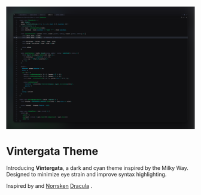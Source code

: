 ![Vintergata Theme Preview](./.github/assets/preview.png)

# Vintergata Theme

Introducing **Vintergata**, a dark and cyan theme inspired by the Milky Way. Designed to minimize eye strain and improve syntax highlighting.

Inspired by and [Norrsken](https://github.com/webhooked/norrsken-zed) [Dracula](https://github.com/dracula/dracula-theme) .
